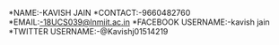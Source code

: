 *NAME:-KAVISH JAIN
*CONTACT:-9660482760
*EMAIL:-18UCS039@lnmiit.ac.in
*FACEBOOK USERNAME:-kavish jain
*TWITTER USERNAME:-@Kavishj01514219
